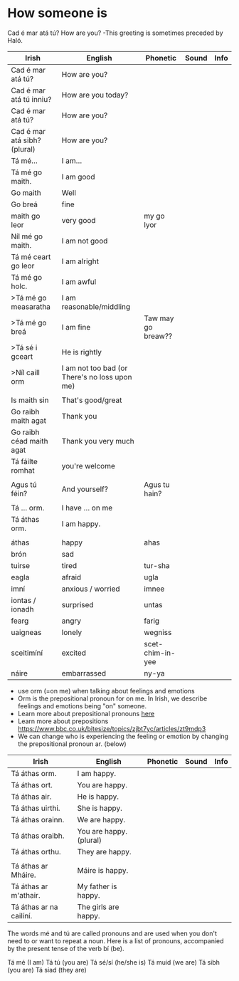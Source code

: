 # How someone is

Cad é mar atá tú? How are you?  -This greeting is sometimes preceded by Haló.

|Irish|English|Phonetic|Sound|Info|
|------|-------|--------|-----|----|
|Cad é mar atá tú?|How are you?
|Cad é mar atá tú inniu?|How are you today?
|Cad é mar atá tú?|How are you?
|Cad é mar atá sibh? (plural)|How are you?||
|Tá mé…|I am…
|Tá mé go maith.| I am good
|Go maith|Well
|Go breá|fine
|maith go leor|very good|my go lyor
|Níl mé go maith.| I am not good
|Tá mé ceart go leor|I am alright
|Tá mé go holc. |I am awful
|>Tá mé go measaratha|I am reasonable/middling||
|>Tá mé go breá|I am fine|Taw may go breaw??|
|>Tá sé i gceart|He is rightly||
|>Níl caill orm|I am not too bad (or There's no loss upon me)||
||
|Is maith sin|That's good/great||
|Go raibh maith agat|Thank you||
|Go raibh céad maith agat|Thank you very much||
|Tá fáilte romhat| you're welcome
||
|Agus tú féin?|And yourself?|Agus tu hain?
||
|Tá … orm.|I have … on me
|Tá áthas orm.|I am happy.
||
|áthas|happy|ahas
|brón|sad
|tuirse|tired|tur-sha
|eagla|afraid|ugla
|imní|anxious / worried|imnee
|iontas / ionadh|surprised|untas
|fearg|angry|farig
|uaigneas|lonely|wegniss
|sceitimíní|excited|scet-chim-in-yee
|náire|embarrassed|ny-ya

* use orm (=on me) when talking about feelings and emotions
* Orm is the prepositional pronoun for on me. In Irish, we describe feelings and emotions being "on" someone.
* Learn more about prepositional pronouns [here](../../core/Personal%20and%20prepositional%20pronouns.md)
* Learn more about prepositions https://www.bbc.co.uk/bitesize/topics/zjbt7yc/articles/zt9mdp3
* We can change who is experiencing the feeling or emotion by changing the prepositional pronoun ar. (below)

|Irish|English|Phonetic|Sound|Info|
|------|-------|--------|-----|----|
|Tá áthas orm.|I am happy.
|Tá áthas ort.|You are happy.
|Tá áthas air.|He is happy.
|Tá áthas uirthi.|She is happy.
|Tá áthas orainn.|We are happy.
|Tá áthas oraibh.|You are happy. (plural)
|Tá áthas orthu.|They are happy.
||
|Tá áthas ar Mháire.|Máire is happy.
|Tá áthas ar m'athair.|My father is happy.
|Tá áthas ar na cailíní.|The girls are happy.

The words mé and tú are called pronouns and are used when you don't need to or want to repeat a noun. Here is a list of pronouns, accompanied by the present tense of the verb bí (be).

Tá mé (I am)
Tá tú (you are)
Tá sé/sí (he/she is)
Tá muid (we are)
Tá sibh (you are)
Tá siad (they are)


